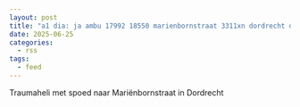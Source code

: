 ```yaml
---
layout: post
title: "a1 dia: ja ambu 17992 18550 marienbornstraat 3311xn dordrecht dordrt bon 94127"
date: 2025-06-25
categories: 
  - rss
tags: 
  - feed
---
```


Traumaheli met spoed naar Mariënbornstraat in Dordrecht
